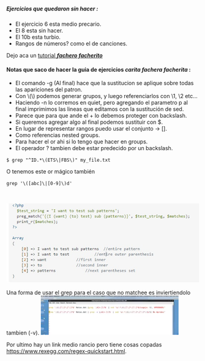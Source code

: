 ##### Ejercicios que quedaron sin hacer :
* El ejercicio 6 esta medio precario.
* El 8 esta sin hacer.
* El 10b esta turbio.
* Rangos de números? como el de canciones.

Dejo aca un [tutorial  ***fachero facherito***](https://www.geeksforgeeks.org/sed-command-in-linux-unix-with-examples/)
#### Notas que saco de hacer la guia de ejercicios ***carita fachera facherita*** :
* El comando -g (Al final) hace que la sustitucion se aplique sobre todas las apariciones del patron.
* Con \\(\\) podemos generar grupos, y luego referenciarlos con \\1, \\2 etc...
* Haciendo -n lo corremos en quiet, pero agregando el parametro p al final imprimimos las lineas que editamos con la sustitución de sed.
* Parece que para que ande el + lo debemos proteger con backslash.
* Si queremos agregar algo al final podemos sustituir con $.
* En lugar de representar rangos puedo usar el conjunto -> [].
* Como referencias nested groups.
* Para hacer el or ahi si lo tengo que hacer en groups.
* El operador ? tambien debe estar predecido por un backslash.

 ```
 $ grep "^ID.*\(ETS\|FBS\)" my_file.txt
```

O tenemos este or mágico también
```
grep '\([abc]\|[0-9]\)d'

```
<br>

![nested grupos ](nestedGroups.jpeg)

Una forma de usar el grep para el caso que no matchee es inviertiendolo tambien (-v).
![tipoParcial](ejTipoParcial.png)

Por ultimo hay un link medio rancio pero tiene cosas copadas https://www.rexegg.com/regex-quickstart.html.